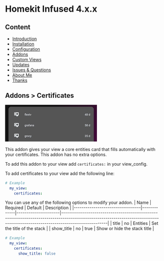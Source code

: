 # Homekit Infused 4.x.x

## Content
- [Introduction](index.md)
- [Installation](installation.md)
- [Configuration](configuration.md)
- [Addons](../addons.md)
- [Custom Views](custom_views.md)
- [Updates](updates.md)
- [Issues & Questions](issues.md)
- [About Me](about.md)
- [Thanks](thanks.md)

## Addons > Certificates

![Homekit Infused](../images/certificates-card.png)

This addon gives your view a core entities card that fills automatically with your certificates.
This addon has no extra options.

To add this addon to your view add `certificates:` in your view_config.

To add certificates to your view add the following line:

```yaml
# Example
  my_view:
    certificates:
```

You can use any of the following options to modify your addon.
| Name | Required | Default | Description |
|----------------------------------|-------------|----------------------|-----------------------------------------------------------------------------------------------------------------------------------------------------------------------------------|
| title | no | Entities | Set the title of the stack |
| show_title | no | true | Show or hide the stack title |

```yaml
# Example
  my_view:
    certificates:
      show_title: false
```              